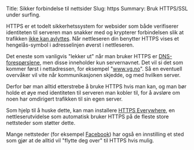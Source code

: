 Title: Sikker forbindelse til nettsider
Slug: https
Summary: Bruk HTTPS/SSL under surfing.

HTTPS er et todelt sikkerhetssystem for websider som både verifiserer
identiteten til serveren man snakker med og krypterer forbindelsen slik
at trafikken [ikke kan
avlyttes](/trusler/trafikkavlytting/). Når nettleseren
din benytter HTTPS vises et hengelås-symbol i adresselinjen øverst i
nettleseren.

Det eneste som vanligvis "lekker ut" når man bruker HTTPS er
[DNS-forespørslene](/tiltak/dns/), men disse inneholder
kun servernavnet. Det vil si det som kommer først i nettadressen, for
eksempel "www.vg.no". Så en eventuell overvåker vil vite når
kommunikasjonen skjedde, og med hvilken server.

Derfor bør man alltid etterstrebe å bruke HTTPS hvis man kan, og man bør
holde et øye med identiteten til serveren man kobler til, for å avsløre
om noen har omdirigert trafikken til sin egen server.

Som hjelp til å huske dette, kan man installere [HTTPS
Everywhere](https://www.eff.org/https-everywhere), en nettleserutvidelse
som automatisk bruker HTTPS på de fleste store nettsteder som støtter
dette.

Mange nettsteder (for eksempel
[Facebook](http://www.nettvett.no/chat-og-sosiale-medier/facebook/sikkerhetsinnstillinger-på-facebook)) har
også en innstilling et sted som gjør at de alltid vil "flytte deg over"
til HTTPS hvis mulig.
